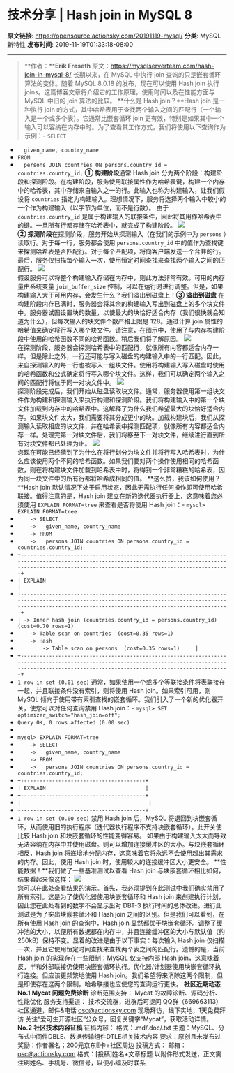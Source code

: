 # 技术分享 | Hash join in MySQL 8

**原文链接**: https://opensource.actionsky.com/20191119-mysql/
**分类**: MySQL 新特性
**发布时间**: 2019-11-19T01:33:18-08:00

---

> **作者：****Erik Frøseth**
原文：https://mysqlserverteam.com/hash-join-in-mysql-8/
长期以来，在 MySQL 中执行 join 查询的只是嵌套循环算法的变体。随着 MySQL 8.0.18 的发布，现在可以使用 Hash join 执行 joins。这篇博客文章将介绍它的工作原理，使用时间以及在性能方面与 MySQL 中旧的 join 算法的比较。
**什么是 Hash join？**Hash join 是一种执行 join 的方式，其中哈希表用于查找两个输入之间的匹配行（一个输入是一个或多个表）。它通常比嵌套循环 join 更有效，特别是如果其中一个输入可以容纳在内存中时。为了查看其工作方式，我们将使用以下查询作为示例：- `SELECT`
- `  given_name, country_name`
- `FROM`
- `  persons JOIN countries ON persons.country_id = countries.country_id;`
**① 构建阶段**通常 Hash join 分为两个阶段：构建阶段和探测阶段。在构建阶段，服务使用联接属性作为哈希表键，构建一个内存中的哈希表，其中存储来自输入之一的行。此输入也称为构建输入，让我们假设将 `countries` 指定为构建输入。理想情况下，服务将选择两个输入中较小的一个作为构建输入（以字节为单位，而不是行数）。
由于 `countries.country_id` 是属于构建输入的联接条件，因此将其用作哈希表中的键。一旦所有行都存储在哈希表中，就完成了构建阶段。
![](.img/b6d11c03.jpg)											
**② 探测阶段**在探测阶段，服务开始从探测输入（在我们的示例中为 `persons` ）读取行。对于每一行，服务都会使用 `persons.country_id` 中的值作为查找键来探测哈希表是否匹配行。对于每个匹配项，将向客户端发送一个合并的行。最后，服务仅扫描每个输入一次，使用恒定时间查找来查找两个输入之间的匹配行。
![](.img/c462f16d.jpg)											
假设服务可以将整个构建输入存储在内存中，则此方法非常有效。可用的内存量由系统变量 `join_buffer_size` 控制，可以在运行时进行调整。但是，如果构建输入大于可用内存，会发生什么？我们溢出到磁盘上！**③ 溢出到磁盘**
在构建阶段内存已满时，服务器会将其余的构建输入写出到磁盘上的多个块文件中。服务器试图设置块的数量，以使最大的块恰好适合内存（我们很快就会知道为什么），但每次输入的块文件个数严格上限是 128。通过计算 join 属性的哈希值来确定将行写入哪个块文件。请注意，在图示中，使用了与内存构建阶段中使用的哈希函数不同的哈希函数。稍后我们将了解原因。
![](.img/081d493e.jpg)											
在探测阶段，服务器会探测哈希表中的匹配行，就像所有内容都适合内存一样。但是除此之外，一行还可能与写入磁盘的构建输入中的一行匹配。因此，来自探测输入的每一行也被写入一组块文件。使用将构建输入写入磁盘时使用的哈希函数和公式确定将行写入哪个块文件。这样，我们可以确定两个输入之间的匹配行将位于同一对块文件中。
![](.img/a144e07f.jpg)											
探测阶段完成后，我们开始从磁盘读取块文件。通常，服务器使用第一组块文件作为构建和探测输入来执行构建和探测阶段。我们将构建输入中的第一个块文件加载到内存中的哈希表中。这解释了为什么我们希望最大的块恰好适合内存。如果块文件太大，我们需要将其分成更小的块。加载构建块后，我们从探测输入读取相应的块文件，并在哈希表中探测匹配项，就像所有内容都适合内存一样。处理完第一对块文件后，我们将移至下一对块文件，继续进行直到所有对块文件都已处理为止。
![](.img/db51ee7d.jpg)											
您现在可能已经猜到了为什么在将行划分为块文件并将行写入哈希表时，为什么应该使用两个不同的哈希函数。如果我们要对两个操作使用相同的哈希函数，则在将构建块文件加载到哈希表中时，将得到一个非常糟糕的哈希表，因为同一块文件中的所有行都将哈希成相同的值。
**这么赞，我该如何使用？**Hash join 默认情况下处于启用状态，因此无需执行任何操作即可使用哈希联接。值得注意的是，Hash join 建立在新的迭代器执行器上，这意味着您必须使用 `EXPLAIN FORMAT=tree` 来查看是否将使用 Hash join：- `mysql> EXPLAIN FORMAT=tree`
- `    -> SELECT`
- `    ->   given_name, country_name`
- `    -> FROM`
- `    ->   persons JOIN countries ON persons.country_id = countries.country_id;`
- `+---------------------------------------------------------------------------------------------------------------------------------------------------------------------------------------------------------+`
- `| EXPLAIN                                                                                                                                                                                                 |`
- `+---------------------------------------------------------------------------------------------------------------------------------------------------------------------------------------------------------+`
- `| -> Inner hash join (countries.country_id = persons.country_id)  (cost=0.70 rows=1)`
- `    -> Table scan on countries  (cost=0.35 rows=1)`
- `    -> Hash`
- `        -> Table scan on persons  (cost=0.35 rows=1)     |`
- `+---------------------------------------------------------------------------------------------------------------------------------------------------------------------------------------------------------+`
- `1 row in set (0.01 sec)`
通常，如果使用一个或多个等联接条件将表联接在一起，并且联接条件没有索引，则将使用 Hash join。如果索引可用，则 MySQL 倾向于使用带有索引查找的嵌套循环。我们引入了一个新的优化器开关，使您可以对任何查询禁用 Hash join：- `mysql> SET optimizer_switch="hash_join=off";`
- `Query OK, 0 rows affected (0.00 sec)`
- 
- `mysql> EXPLAIN FORMAT=tree`
- `    -> SELECT`
- `    ->   given_name, country_name`
- `    -> FROM`
- `    ->   persons JOIN countries ON persons.country_id = countries.country_id;`
- `+----------------------------------------+`
- `| EXPLAIN                                |`
- `+----------------------------------------+`
- `|                                         |`
- `+----------------------------------------+`
- `1 row in set (0.00 sec)`
禁用 Hash join 后，MySQL 将退回到块嵌套循环，从而使用旧的执行程序（迭代器执行程序不支持块嵌套循环）。此开关使比较 Hash join 和块嵌套循环的性能变得容易。
如果由于构建输入太大而导致无法容纳在内存中并使用磁盘。则可以增加连接缓冲区的大小。与块嵌套循环相反，Hash join 将递增地分配内存，这意味着它将永远不会使用超出其需求的内存。因此，使用 Hash join 时，使用较大的连接缓冲区大小更安全。
**性能数据！**我们做了一些基准测试以查看 Hash join 与块嵌套循环相比如何，结果看起来像这样：
![](.img/cdc7ec44.jpg)											
您可以在此处查看结果的演示。首先，我必须提到在此测试中我们确实禁用了所有索引。这是为了使优化器使用块嵌套循环和 Hash join 来创建执行计划，因此您在此处看到的数字不会显示出对 DBT-3 执行时间的总体改进。进行此测试是为了突出块嵌套循环和 Hash join 之间的区别。但是我们可以看到，在所有使用 Hash join 的查询中，Hash join 显然都优于块嵌套循环。调整了缓冲池的大小，以便所有数据都在内存中，并且连接缓冲区的大小与默认值（约 250kB）保持不变。显着的改进是由于以下事实：每次输入 Hash join 仅扫描一次，并且它使用恒定时间查找来查找两个表之间的匹配行。遗憾的是，当前 Hash join 的实现存在一些限制：MySQL 仅支持内部 Hash join，这意味着反，半和外部联接仍使用块嵌套循环执行。优化器/计划器使用块嵌套循环执行连接。但应该更频繁地使用 Hash join。我们希望将来消除这两个限制，但是即使存在这两个限制，哈希联接也应使您的查询运行更快。
**社区近期动态**
**No.1**
**Mycat 问题免费诊断**
诊断范围支持：
Mycat 的故障诊断、源码分析、性能优化
服务支持渠道：
技术交流群，进群后可提问
QQ群（669663113）
社区通道，邮件&电话
osc@actionsky.com
现场拜访，线下实地，1天免费拜访
关注“爱可生开源社区”公众号，回复关键字“Mycat”，获取活动详情。
**No.2**
**社区技术内容征稿**
征稿内容：
格式：.md/.doc/.txt
主题：MySQL、分布式中间件DBLE、数据传输组件DTLE相关技术内容
要求：原创且未发布过
奖励：作者署名；200元京东E卡+社区周边
投稿方式：
邮箱：osc@actionsky.com
格式：[投稿]姓名+文章标题
以附件形式发送，正文需注明姓名、手机号、微信号，以便小编及时联系
